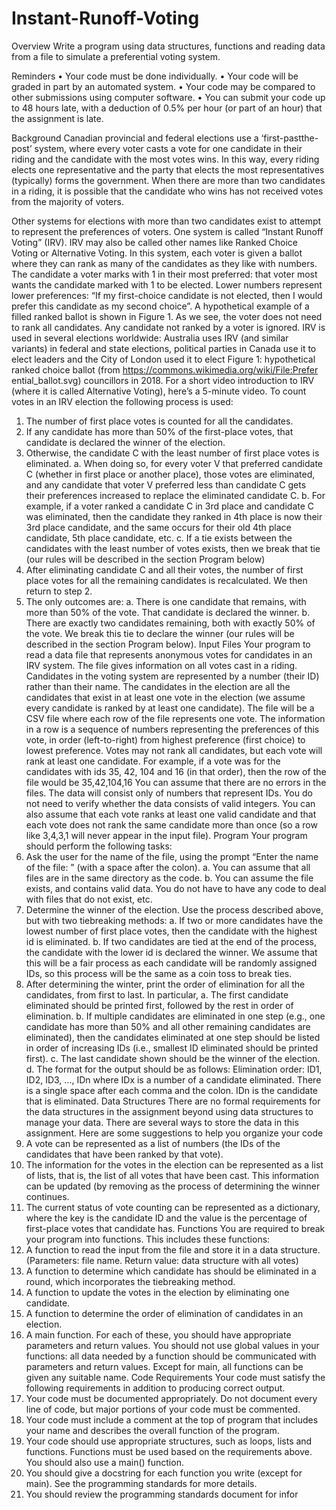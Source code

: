 # Instant-Runoff-Voting
Overview
Write a program using data structures, functions and reading data from a file to simulate a preferential
voting system.

Reminders
• Your code must be done individually.
• Your code will be graded in part by an automated system.
• Your code may be compared to other submissions using computer software.
• You can submit your code up to 48 hours late, with a deduction of 0.5% per hour (or part of an
hour) that the assignment is late.

Background
Canadian provincial and federal elections use a ‘first-pastthe-post’ system, where every voter casts a vote for one candidate in their riding and the candidate with the most votes wins. In this way, every riding elects one
representative and the party that elects the most representatives (typically) forms the government. When there are more than two candidates in a riding, it is possible that the candidate who wins has not received votes from the majority of voters.

Other systems for elections with more than two candidates exist to attempt to represent the preferences of voters. One system is called “Instant Runoff Voting” (IRV). IRV may also be called other names like Ranked Choice Voting or Alternative Voting.
In this system, each voter is given a ballot where they can rank as many of the candidates as they like with numbers. The candidate a voter marks with 1 in their most preferred: that voter most wants the candidate marked with 1 to be elected. Lower numbers represent lower preferences: “If my first-choice candidate is not elected, then I would prefer this candidate as my second choice”. A hypothetical example of a filled ranked ballot is shown in Figure 1. As we see, the voter does not need to rank all candidates. Any candidate not ranked by a voter is ignored.
IRV is used in several elections worldwide: Australia uses IRV (and similar variants) in federal and state
elections, political parties in Canada use it to elect leaders and the City of London used it to elect
Figure 1: hypothetical ranked choice ballot (from
https://commons.wikimedia.org/wiki/File:Prefer
ential_ballot.svg)
councillors in 2018. For a short video introduction to IRV (where it is called Alternative Voting), here’s a
5-minute video.
To count votes in an IRV election the following process is used:
1. The number of first place votes is counted for all the candidates.
2. If any candidate has more than 50% of the first-place votes, that candidate is declared the
winner of the election.
3. Otherwise, the candidate C with the least number of first place votes is eliminated.
a. When doing so, for every voter V that preferred candidate C (whether in first place or
another place), those votes are eliminated, and any candidate that voter V preferred
less than candidate C gets their preferences increased to replace the eliminated
candidate C.
b. For example, if a voter ranked a candidate C in 3rd place and candidate C was eliminated,
then the candidate they ranked in 4th place is now their 3rd place candidate, and the
same occurs for their old 4th place candidate, 5th place candidate, etc.
c. If a tie exists between the candidates with the least number of votes exists, then we
break that tie (our rules will be described in the section Program below)
4. After eliminating candidate C and all their votes, the number of first place votes for all the
remaining candidates is recalculated. We then return to step 2.
5. The only outcomes are:
a. There is one candidate that remains, with more than 50% of the vote. That candidate is
declared the winner.
b. There are exactly two candidates remaining, both with exactly 50% of the vote. We
break this tie to declare the winner (our rules will be described in the section Program
below).
Input Files
Your program to read a data file that represents anonymous votes for candidates in an IRV system. The
file gives information on all votes cast in a riding.
Candidates in the voting system are represented by a number (their ID) rather than their name. The
candidates in the election are all the candidates that exist in at least one vote in the election (we assume
every candidate is ranked by at least one candidate).
The file will be a CSV file where each row of the file represents one vote. The information in a row is a
sequence of numbers representing the preferences of this vote, in order (left-to-right) from highest
preference (first choice) to lowest preference. Votes may not rank all candidates, but each vote will
rank at least one candidate.
For example, if a vote was for the candidates with ids 35, 42, 104 and 16 (in that order), then the row of
the file would be
35,42,104,16
You can assume that there are no errors in the files. The data will consist only of numbers that represent
IDs. You do not need to verify whether the data consists of valid integers. You can also assume that each 
vote ranks at least one valid candidate and that each vote does not rank the same candidate more than
once (so a row like 3,4,3,1 will never appear in the input file).
Program
Your program should perform the following tasks:
1. Ask the user for the name of the file, using the prompt “Enter the name of the file: ” (with a
space after the colon).
a. You can assume that all files are in the same directory as the code.
b. You can assume the file exists, and contains valid data. You do not have to have any
code to deal with files that do not exist, etc.
2. Determine the winner of the election. Use the process described above, but with two
tiebreaking methods:
a. If two or more candidates have the lowest number of first place votes, then the
candidate with the highest id is eliminated.
b. If two candidates are tied at the end of the process, the candidate with the lower id is
declared the winner.
We assume that this will be a fair process as each candidate will be randomly assigned IDs, so
this process will be the same as a coin toss to break ties.
3. After determining the winter, print the order of elimination for all the candidates, from first to
last. In particular,
a. The first candidate eliminated should be printed first, followed by the rest in order of
elimination.
b. If multiple candidates are eliminated in one step (e.g., one candidate has more than 50%
and all other remaining candidates are eliminated), then the candidates eliminated at
one step should be listed in order of increasing IDs (i.e., smallest ID eliminated should
be printed first).
c. The last candidate shown should be the winner of the election.
d. The format for the output should be as follows:
Elimination order: ID1, ID2, ID3, …, IDn
where IDx is a number of a candidate eliminated. There is a single space after each
comma and the colon. IDn is the candidate that is eliminated.
Data Structures
There are no formal requirements for the data structures in the assignment beyond using data
structures to manage your data.
There are several ways to store the data in this assignment. Here are some suggestions to help you
organize your code
1. A vote can be represented as a list of numbers (the IDs of the candidates that have been ranked
by that vote).
2. The information for the votes in the election can be represented as a list of lists, that is, the list
of all votes that have been cast. This information can be updated (by removing as the process
of determining the winner continues.
3. The current status of vote counting can be represented as a dictionary, where the key is the
candidate ID and the value is the percentage of first-place votes that candidate has.
Functions
You are required to break your program into functions. This includes these functions:
1. A function to read the input from the file and store it in a data structure. (Parameters: file name.
Return value: data structure with all votes)
2. A function to determine which candidate has should be eliminated in a round, which
incorporates the tiebreaking method.
3. A function to update the votes in the election by eliminating one candidate.
4. A function to determine the order of elimination of candidates in an election.
5. A main function.
For each of these, you should have appropriate parameters and return values. You should not use global
values in your functions: all data needed by a function should be communicated with parameters and
return values. Except for main, all functions can be given any suitable name.
Code Requirements
Your code must satisfy the following requirements in addition to producing correct output.
1. Your code must be documented appropriately. Do not document every line of code, but major
portions of your code must be commented.
2. Your code must include a comment at the top of program that includes your name and
describes the overall function of the program.
3. Your code should use appropriate structures, such as loops, lists and functions. Functions must
be used based on the requirements above. You should also use a main() function.
4. You should give a docstring for each function you write (except for main). See the programming
standards for more details.
5. You should review the programming standards document for infor
